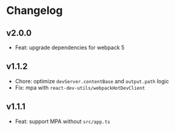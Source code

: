 # Changelog

## v2.0.0

- Feat: upgrade dependencies for webpack 5

## v1.1.2

- Chore: optimize `devServer.contentBase` and `output.path` logic
- Fix: mpa with `react-dev-utils/webpackHotDevClient`

## v1.1.1

- Feat: support MPA without `src/app.ts`

